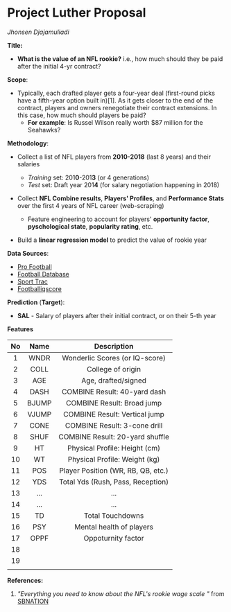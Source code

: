 # Project Luther Proposal 

*Jhonsen Djajamuliadi*



**Title:**

- **What is the value of an NFL rookie?** i.e., how much should they be paid after the initial 4-yr contract?



**Scope**: 

- Typically, each drafted player gets a four-year deal (first-round picks have a fifth-year option built in)[1]. As it gets closer to the end of the contract, players and owners renegotiate their contract extensions. In this case, how much should players be paid?   
  - **For example**: Is Russel Wilson really worth $87 million for the Seahawks?  





**Methodology**: 

- Collect a list of NFL players from **2010-2018** (last 8 years)  and their salaries 

  - *Training* set: 201**0**-201**3** (or 4 generations)
  - *Test* set: Draft year 201**4** (for salary negotiation happening in 2018)

- Collect **NFL Combine results**, **Players' Profiles**, and **Performance Stats** over the first 4 years of NFL career (web-scraping)

  - Feature engineering to account for players' **opportunity factor**, **pyschological state**, **popularity rating**, etc.

- Build a **linear regression model** to predict the value of rookie year

    

**Data Sources**:  

- [Pro Football](https://www.pro-football-reference.com/draft/2018-combine.htm)
- [Football Database](https://www.footballdb.com/stats/stats.html?lg=NFL&yr=2018&type=reg&mode=R&conf=&limit=all)
- [Sport Trac](https://www.spotrac.com/nfl/draft/2016/running-back/)
- [Footballiqscore](https://footballiqscore.com/wonderlic-score-database)



**Prediction** (**Target**):  

- **SAL** - Salary of players after their initial contract, or on their 5-th year 



**Features**  

|  No  | **Name** |          **Description**           |
| :--: | :------: | :--------------------------------: |
|  1   |   WNDR   |   Wonderlic Scores (or IQ-score)   |
|  2   |   COLL   |         College of origin          |
|  3   |   AGE    |        Age, drafted/signed         |
|  4   |   DASH   |    COMBINE Result: 40-yard dash    |
|  5   |  BJUMP   |     COMBINE Result: Broad jump     |
|  6   |  VJUMP   |   COMBINE Result: Vertical jump    |
|  7   |   CONE   |    COMBINE Result: 3-cone drill    |
|  8   |   SHUF   |  COMBINE Result: 20-yard shuffle   |
|  9   |    HT    |   Physical Profile: Height (cm)    |
|  10  |    WT    |   Physical Profile: Weight (kg)    |
|  11  |   POS    | Player Position (WR, RB, QB, etc.) |
|  12  |   YDS    | Total Yds (Rush, Pass, Reception)  |
|  13  |   ...    |                ...                 |
|  14  |   ...    |                ...                 |
|  15  |    TD    |          Total Touchdowns          |
|  16  |   PSY    |      Mental health of players      |
|  17  |   OPPF   |         Oppoturnity factor         |
|  18  |          |                                    |
|  19  |          |                                    |
|      |          |                                    |

 **References:**

1. *"Everything you need to know about the NFL's rookie wage scale "* from [SBNATION](https://www.sbnation.com/nfl/2018/4/30/17171726/nfl-rookie-wage-scale-draft)

